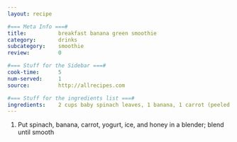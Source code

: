 ```yaml
---
layout: recipe

#=== Meta Info ===#
title: 			breakfast banana green smoothie
category:		drinks
subcategory:	smoothie
review:			0

#=== Stuff for the Sidebar ===#
cook-time:		5
num-served:		1
source:			http://allrecipes.com

#=== Stuff for the ingredients list ===#
ingredients: 	2 cups baby spinach leaves, 1 banana, 1 carrot (peeled and cut into large chunks), 3/4 plain fat-free Greek yogurt, 3/4 cup ice, 2 tablespoons honey
---
```


1. Put spinach, banana, carrot, yogurt, ice, and honey in a blender; blend until smooth